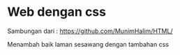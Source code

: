 # Web dengan css

Sambungan dari : https://github.com/MunimHalim/HTML/

Menambah baik laman sesawang dengan tambahan css
